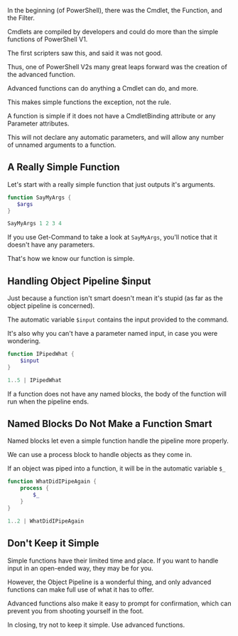 In the beginning (of PowerShell), there was the Cmdlet, the Function, and the Filter.

Cmdlets are compiled by developers and could do more than the simple functions of PowerShell V1.

The first scripters saw this, and said it was not good.

Thus, one of PowerShell V2s many great leaps forward was the creation of the advanced function.

Advanced functions can do anything a Cmdlet can do, and more.

This makes simple functions the exception, not the rule.

A function is simple if it does not have a CmdletBinding attribute or any Parameter attributes.

This will not declare any automatic parameters, and will allow any number of unnamed arguments to a function.

## A Really Simple Function

Let's start with a really simple function that just outputs it's arguments.

~~~PowerShell
function SayMyArgs {
   $args
}

SayMyArgs 1 2 3 4
~~~

If you use Get-Command to take a look at `SayMyArgs`, you'll notice that it doesn't have any parameters.

That's how we know our function is simple.

## Handling Object Pipeline $input

Just because a function isn't smart doesn't mean it's stupid (as far as the object pipeline is concerned).

The automatic variable `$input` contains the input provided to the command.

It's also why you can't have a parameter named input, in case you were wondering.

~~~PowerShell
function IPipedWhat {
    $input
}

1..5 | IPipedWhat
~~~

If a function does not have any named blocks, the body of the function will run when the pipeline ends.

## Named Blocks Do Not Make a Function Smart

Named blocks let even a simple function handle the pipeline more properly.

We can use a process block to handle objects as they come in.

If an object was piped into a function, it will be in the automatic variable `$_`

~~~PowerShell
function WhatDidIPipeAgain {    
    process {
        $_
    }
}

1..2 | WhatDidIPipeAgain
~~~

## Don't Keep it Simple

Simple functions have their limited time and place.  If you want to handle input in an open-ended way, they may be for you.

However, the Object Pipeline is a wonderful thing, and only advanced functions can make full use of what it has to offer.

Advanced functions also make it easy to prompt for confirmation, which can prevent you from shooting yourself in the foot.

In closing, try not to keep it simple.  Use advanced functions.

